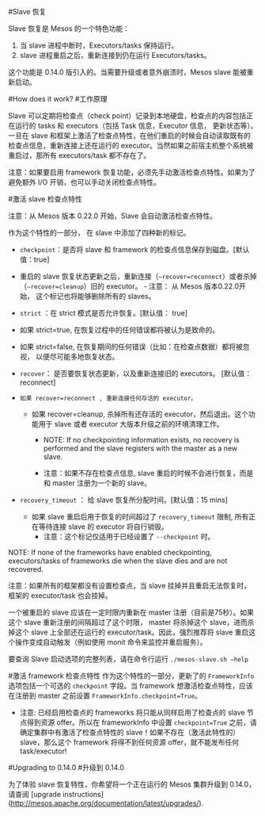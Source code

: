 #Slave 恢复

Slave 恢复是 Mesos 的一个特色功能：

1. 当 slave 进程中断时，Executors/tasks 保持运行。
2. slave 进程重启之后，重新连接到仍在运行 Executors/tasks。

这个功能是 0.14.0 版引入的。当需要升级或者意外崩溃时，Mesos slave 能被重新启动。


#How does it work?
#工作原理

Slave 可以定期将检查点（check point）记录到本地硬盘，检查点的内容包括正在运行的 tasks 和  executors（包括 Task 信息，Executor  信息， 更新状态等）。一旦在 slave 和框架上激活了检查点特性，在他们重启的时候会自动读取既有的检查点信息，重新连接上还在运行的 executor。当然如果之前宿主机整个系统被重启过，那所有 executors/task 都不存在了。

注意：如果要启用 framework 恢复功能，必须先手动激活检查点特性。如果为了避免额外 I/O 开销，也可以手动关闭检查点特性。


#激活 slave 检查点特性

注意：从 Mesos 版本 0.22.0 开始，Slave 会自动激活检查点特性。

作为这个特性的一部分， 在 slave 中添加了四种新的标记。

- `checkpoint`：是否将 slave 和 framework 的检查点信息保存到磁盘。[默认值：true]


- 重启的 slave 恢复状态更新之后，重新连接（`–recover=reconnect`）或者杀掉（`–recover=cleanup`）旧的  executor。
       -  注意： 从  Mesos  版本0.22.0开始， 这个标记也将能够删除所有的 slaves。

- `strict` ：在  strict  模式是否允许恢复。[默认值： true]

 - 如果 strict=true, 在恢复过程中的任何错误都将被认为是致命的。

 - 如果 strict=false,  在恢复期间的任何错误（比如：在检查点数据）都将被忽视， 以便尽可能多地恢复状态。

- `recover`： 是否要恢复状态更新，以及重新连接旧的 executors。 [默认值：reconnect]

 -     如果 recover=reconnect , 重新连接任何存活的 executor。

   - 如果  recover=cleanup, 杀掉所有还存活的 executor，然后退出。这个功能用于 slave 或者  executor 大版本升级之前的环境清理工作。


      - NOTE: If no checkpointing information exists, no recovery is performed and the slave registers with the master as a new slave.


      - 注意：如果不存在检查点信息, slave 重启的时候不会进行恢复，而是和 master 注册为一个新的 slave。


- `recovery_timeout` ： 给 slave 恢复所分配时间。[默认值：15 mins]

   - 如果 slave 重启后用于恢复的时间超过了 `recovery_timeout` 限制, 所有正在等待连接 slave 的 executor 将自行销毁。
      - 注意：这个标记仅适用于已经设置了 `--checkpoint` 时。

NOTE: If none of the frameworks have enabled checkpointing, executors/tasks of frameworks die when the slave dies and are not recovered.

注意：如果所有的框架都没有设置检查点，当 slave 挂掉并且重启无法恢复时，框架的 executor/task 也会挂掉。

一个被重启的  slave  应该在一定时限内重新在 master 注册（目前是75秒）。如果这个 slave 重新注册的间隔超过了这个时限， master  将杀掉这个 slave，进而杀掉这个 slave 上全部还在运行的 executor/task。因此，强烈推荐将 slave 重启这个操作变成自动触发（例如使用 monit 命令来监控并重启服务）。

要查询 Slave 启动选项的完整列表，请在命令行运行  `./mesos-slave.sh –help`

#激活 framework 检查点特性
作为这个特性的一部分，更新了的 `FrameworkInfo` 选项包括一个可选的 `checkpoint` 字段。当 framework 想激活检查点特性，应该在注册到 master 之前设置 `FrameworkInfo.checkpoint=True`。

- 注意: 已经启用检查点的 frameworks 将只能从同样启用了检查点的 slave 节点得到资源 offer。所以在 frameworkInfo 中设置  `checkpoint=True` 之前，请确定集群中有激活了检查点特性的 slave！如果不存在（激活此特性的） slave，那么这个 framework 将得不到任何资源 offer，就不能发布任何 task/executor!

#Upgrading to 0.14.0
#升级到 0.14.0

为了体验 slave 恢复特性，你希望将一个正在运行的 Mesos 集群升级到 0.14.0，请查阅 [upgrade instructions] (http://mesos.apache.org/documentation/latest/upgrades/).
